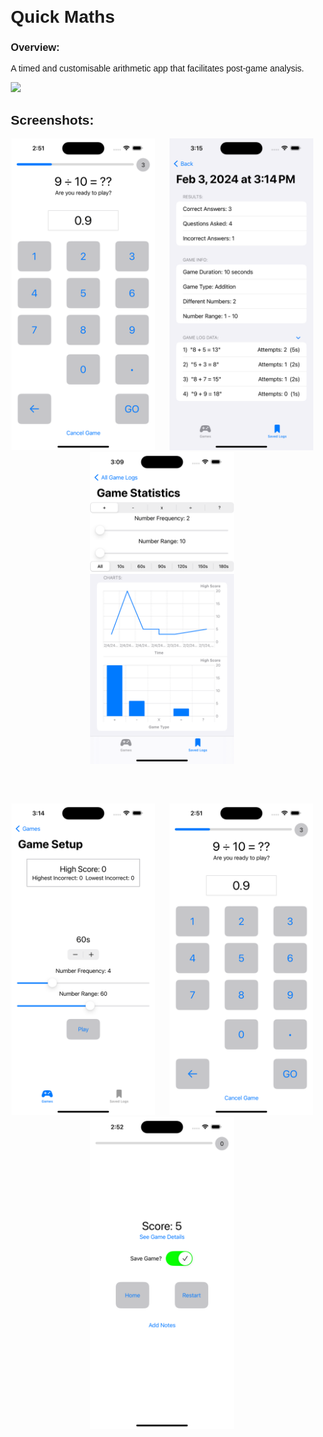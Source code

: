 # Quick Maths

### Overview:


A timed and customisable arithmetic app that facilitates post-game analysis. 

<img src="PreviewResources/ScreenRecording1.gif" width="200" class="float-left">


## Screenshots:

<p align="center">
  <img src="PreviewResources/Screenshot4.png" width="230" title="App Example">&nbsp;&nbsp;&nbsp;&nbsp;&nbsp;
  <img src="PreviewResources/Screenshot6.png" width="230"  title="Game Log Details">&nbsp;&nbsp;&nbsp;&nbsp;&nbsp;
<img src="PreviewResources/Screenshot9.png" width="230"  title="Statistics View">&nbsp;&nbsp;&nbsp;&nbsp;&nbsp;
</p>
<br></br>

<p align="center">
<img src="PreviewResources/Screenshot2.png" width="230"  title="Game Setup">&nbsp;&nbsp;&nbsp;&nbsp;&nbsp;
<img src="PreviewResources/Screenshot4.png" width="230"  title="Game View">&nbsp;&nbsp;&nbsp;&nbsp;&nbsp;
<img src="PreviewResources/Screenshot5.png" width="230"  title="Game View">&nbsp;&nbsp;&nbsp;&nbsp;&nbsp;
</p>
<br></br>

<style>
        body {
            font-family: Arial, sans-serif;
            margin: 20px;
        }
        float-left {
            float: left;
            margin-right: 20px;
        }
    </style>